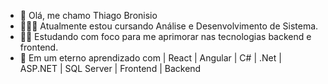 - 👋 Olá, me chamo Thiago Bronisio
- 🧑🏽‍💻 Atualmente estou cursando Análise e Desenvolvimento de Sistema.
- 💪🏽 Estudando com foco para me aprimorar nas tecnologias backend e frontend.
- 🤩 Em um eterno aprendizado com | React | Angular | C# | .Net | ASP.NET | SQL Server | Frontend | Backend

<!---
ThiagoBronisio/ThiagoBronisio is a ✨ special ✨ repository because its `README.md` (this file) appears on your GitHub profile.
You can click the Preview link to take a look at your changes.
--->
